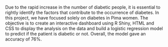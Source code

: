 Due to the rapid increase in the number of diabetic people, it is essential to rightly identify the factors that contribute to the occurrence of diabetes. In this project, we have focused solely on diabetes in Pima women. The objective is to create an interactive dashboard using R Shiny, HTML and CSS to display the analysis on the data and build a logistic regression model to predict if the patient is diabetic or not. Overall, the model gave an accuracy of 76%.
